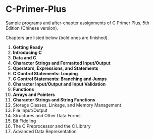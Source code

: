 # C-Primer-Plus
Sample programs and after-chapter assignments of C Primer Plus, 5th Edition (Chinese version).

Chapters are listed below (bold ones are finished).

1. **Getting Ready**
2. **Introducing C**
3. **Data and C**
4. **Character Strings and Formatted Input/Output**
5. **Operators, Expressions, and Statements**
6. **C Control Statements: Looping**
7. **C Control Statements: Branching and Jumps**
8. **Character Input/Output and Input Validation**
9. **Functions**
10. **Arrays and Pointers**
11. **Character Strings and String Functions**
12. Storage Classes, Linkage, and Memory Management
13. File Input/Output
14. Structures and Other Data Forms
15. Bit Fiddling
16. The C Preprocessor and the C Library
17. Advanced Data Representation